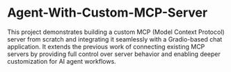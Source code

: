 # Agent-With-Custom-MCP-Server
This project demonstrates building a custom MCP (Model Context Protocol) server from scratch and integrating it seamlessly with a Gradio-based chat application. It extends the previous work of connecting existing MCP servers by providing full control over server behavior and enabling deeper customization for AI agent workflows.
